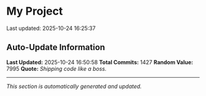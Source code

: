 # My Project


Last updated: 2025-10-24 16:25:37


























































































































































































































































































































































































































































































































































































































































































































































































































































































































































































































































































































































































































































































































































































































































































































































































































































































































































































































































































## Auto-Update Information

**Last Updated:** 2025-10-24 16:50:58
**Total Commits:** 1427
**Random Value:** 7995
**Quote:** _Shipping code like a boss._

---
_This section is automatically generated and updated._